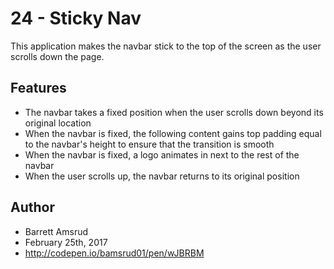# 24 - Sticky Nav

This application makes the navbar stick to the top of the screen as the user scrolls down the page.

## Features

- The navbar takes a fixed position when the user scrolls down beyond its original location
- When the navbar is fixed, the following content gains top padding equal to the navbar's height to ensure that the transition is smooth
- When the navbar is fixed, a logo animates in next to the rest of the navbar
- When the user scrolls up, the navbar returns to its original position

## Author

- Barrett Amsrud
- February 25th, 2017
- http://codepen.io/bamsrud01/pen/wJBRBM
